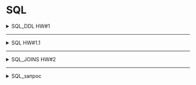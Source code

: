 # SQL

<details>

  <summary>SQL_DDL HW#1</summary>

### Первая часть.
### Таблица *employees*

:one: Создать таблицу employees
- id. serial,  primary key,
- employee_name. Varchar(50), not null


:two: Наполнить таблицу employee 70 строками.


### Таблица *salary*

:three: Создать таблицу salary
- id. Serial  primary key,
- monthly_salary. Int, not null


:four: Наполнить таблицу salary 15 строками:
- 1000
- 1100
- 1200
- 1300
- 1400
- 1500
- 1600
- 1700
- 1800
- 1900
- 2000
- 2100
- 2200
- 2300
- 2400
- 2500












### Таблица employee_salary

:five: Создать таблицу employee_salary
- id. Serial  primary key,
- employee_id. Int, not null, unique
- salary_id. Int, not null

:six: Наполнить таблицу employee_salary 40 строками:
- в 10 строк из 40 вставить несуществующие employee_id

id | employee_id | salary_id
--- | --- | --- |
1 | 3 | 7
2 | 1 | 4
3 | 5 | 9
4 | 40 | 13
5 | 23 | 4
6 | 11 | 2
7 | 52 | 10
8 | 15 | 13
9 | 26 | 4
10 | 16 | 1
11 | 33 | 7
... | ... | ...







### Таблица roles

:seven: Создать таблицу roles
- id. Serial  primary key,
- role_name. int, not null, unique


:eight: Поменять тип столба role_name с int на varchar(30)


:nine: Наполнить таблицу roles 20 строками:

id | role_name
--- | --- |
1 | Junior Python developer
2 | Middle Python developer
3 | Senior Python developer
4 | Junior Java developer
5 | Middle Java developer
6 | Senior Java developer
7 | Junior JavaScript developer
8 | Middle JavaScript developer
9 | Senior JavaScript developer
10 | Junior Manual QA engineer
11 | Middle Manual QA engineer
12 | Senior Manual QA engineer
13 | Project Manager
14 | Designer
15 | HR
16 | CEO
17 | Sales manager
18 | Junior Automation QA engineer
19 | Middle Automation QA engineer
20 | Senior Automation QA engineer



### Таблица roles_employee

:one::zero: Создать таблицу roles_employee
- id. Serial  primary key,
- employee_id. Int, not null, unique (внешний ключ для таблицы employees, поле id)
- role_id. Int, not null (внешний ключ для таблицы roles, поле id)


:one::one: Наполнить таблицу roles_employee 40 строками:

id | employee_id | role_id
--- | --- | --- |
1 | 7 | 2
2 | 20 | 4
3 | 3 | 9
4 | 5 | 13
5 | 23 | 4
6 | 11 | 2
7 | 10 | 9
8 | 22 | 13
9 | 21 | 3
10 | 34 | 4
11 | 6 | 7
... | ... | ...



</details>

---

<details>

  <summary>SQL HW#1.1</summary>


Создайте новый коннект к базе qa_students_1

`host` : `159.69.151.133`

`port` : `5056`

`database` : `qa_students_1`

`user` : `padawan_user_xxx`

`pass` : `123`

`table` : `students`

```
CREATE TABLE public.students (
 id serial NOT NULL,
 "name" varchar(50) NOT NULL,
 email varchar(50) NOT NULL,
 "password" varchar(50) NOT NULL,
 created_on timestamp NOT NULL,
 CONSTRAINT students_email_key UNIQUE (email),
 CONSTRAINT students_pkey PRIMARY KEY (id)
);
```
№ | ЗАДАЧА | ЗАПРОС
--- | --- | --- |
1 | Вывести все поля и все строки | `SELECT *` <br/> `FROM students;`
2 | Вывести всех студентов в таблице | `SELECT id, name` <br/> `FROM students;`
3 | Вывести только Id пользователей | `SELECT id` <br/> `FROM students;`
4 | Вывести только имя пользователей | `SELECT name` <br/> `FROM students;`
5 | Вывести только email пользователей | `SELECT email` <br/> `FROM students;` 
6 | Вывести имя и email пользователей | `SELECT name, email` <br/> `FROM students;`
7 | Вывести id, имя, email и дату создания пользователей | `SELECT id, name, email, created_on` <br/> `FROM students;` 
8 | Вывести пользователей где password 12333 | `SELECT id, name, password` <br/> `FROM students` <br/>  `WHERE "password"='12333';`
9 | Вывести пользователей которые были созданы 2021-03-26 00:00:00 | `SELECT id, name, created_on FROM students` <br/> `WHERE "created_on"='2021-03-26 00:00:00';`
10 | Вывести пользователей где в имени есть слово Анна | `SELECT id, name` <br/> `FROM students` <br/> `WHERE "name" LIKE 'Anna%';`
11 | Вывести пользователей где в имени в конце есть 8 | `SELECT id, name` <br/> `FROM students` <br/> `WHERE "name" LIKE '%8';`
12 | Вывести пользователей где в имени в есть буква а | `SELECT id, name` <br/> `FROM students` <br/> `WHERE "name" LIKE '%a%';`
13 | Вывести пользователей которые были созданы 2021-07-12 00:00:00 | `SELECT id, name, created_on` <br/> `FROM students` <br/> `WHERE "created_on"='2021-07-12 00:00:00';`
14 | Вывести пользователей которые были созданы 2021-07-12 00:00:00 и имеют пароль 1m313 |`SELECT id, name, password, created_on` <br/> `FROM students` <br/> `WHERE "created_on"='2021-07-12 00:00:00'` <br/> `AND "password"='1m313';` 
15 | Вывести пользователей которые были созданы 2021-07-12 00:00:00 и у которых в имени есть слово Andrey | `SELECT id, name, created_on` <br/> `FROM students` <br/> `WHERE "created_on"='2021-07-12 00:00:00'` <br/> `AND "name" LIKE 'Andrey%';` 
16 | Вывести пользователей которые были созданы 2021-07-12 00:00:00 и у которых в имени есть цифра 8 | `SELECT id, name, created_on` <br/> `FROM students` <br/> `WHERE "created_on"='2021-07-12 00:00:00'` <br/> `AND "name" LIKE '%8%';`
17 | Вывести пользователя у которых id равен 110 | `SELECT *` <br/> `FROM students` <br/> `WHERE "id"='110';`
18 | Вывести пользователя у которых id равен 153 | `SELECT *` <br/> `FROM students` <br/> `WHERE "id"='153';`
19 | Вывести пользователя у которых id больше 140 | `SELECT *` <br/> `FROM students` <br/> `WHERE "id">'140';`
20 | Вывести пользователя у которых id меньше 130 | `SELECT *` <br/> `FROM students` <br/> `WHERE "id"<'130';`
21 | Вывести пользователя у которых id меньше 127 или больше 188 | `SELECT *` <br/> `FROM students` <br/> `WHERE "id"<'127'OR "id">'188';`
22 | Вывести пользователя у которых id меньше либо равно 137 | `SELECT *` <br/> `FROM students` <br/> `WHERE "id"<='137';`
23 | Вывести пользователя у которых id больше либо равно 137 | `SELECT *` <br/> `FROM students` <br/> `WHERE "id">='137';`
24 | Вывести пользователя у которых id больше 180 но меньше 190 | `SELECT *` <br/> `FROM students` <br/> `WHERE "id">'180' AND "id"<'190';` 
25 | Вывести пользователя у которых id между 180 и 190 | `SELECT *` <br/> `FROM students` <br/> `WHERE "id" BETWEEN  '180' AND '190';`
26 | Вывести пользователей где password равен 12333, 1m313, 123313 | `SELECT *` <br/> `FROM students` <br/> `WHERE "password"='1m313' OR "password"='12333' OR "password"='123313';`
27 | Вывести пользователей где created_on равен 2020-10-03 00:00:00, 2021-05-19 00:00:00, 2021-03-26 00:00:00 | `SELECT *` <br/> `FROM students` <br/> `WHERE "created_on"='2020-10-03 00:00:00' OR "created_on"='2021-05-19 00:00:00' OR "created_on"='2021-03-26 00:00:00';`
28 | Вывести минимальный id  | `SELECT MIN(id)` <br/> `FROM students;`
29 | Вывести максимальный | `SELECT MAX(id)` <br/> `FROM students;`
30 | Вывести количество пользователей | `SELECT COUNT(id)` <br/> `FROM students;`
31 | Вывести id пользователя, имя, дату создания пользователя. Отсортировать по порядку возрастания даты добавления пользоватлеля | `SELECT id, name, created_on` <br/> `FROM students` <br/> `ORDER BY created_on;`
32 | Вывести id пользователя, имя, дату создания пользователя. Отсортировать по порядку убывания даты добавления пользоватлеля | `SELECT id, name, created_on` <br/> `FROM students` <br/> `ORDER BY created_on DESC;`


</details>

---

<details>

  <summary>SQL_JOINS HW#2</summary>

Подключится к 

`Host` : `159.69.151.133`

`Port` : `5056`

`DB` : **подключение к той таблице где делали DDL операции**

`User` : **подключение к тем пользователем каким делали DDL операции**

`Pass` : `123`

Если для какого-то кейса надо сделать дополнительную таблицу, наполнить её данными, то делайте)


1. Вывести всех работников чьи зарплаты есть в базе, вместе с зарплатами.
```sql
SELECT employee_name, monthly_salary 
FROM employee_salary
INNER JOIN employees ON employee_salary.employee_id = employees.id
INNER JOIN salary ON employee_salary.salary_id = salary.id;
```

2. Вывести всех работников у которых ЗП меньше 2000.
```sql
SELECT employee_name, monthly_salary 
FROM employee_salary 
INNER JOIN employees ON employee_salary.employee_id = employees.id
INNER JOIN salary ON employee_salary.salary_id = salary.id
WHERE "monthly_salary"<'2000';
```

3. Вывести все зарплатные позиции, но работник по ним не назначен. (ЗП есть, но не понятно кто её получает.)
```sql
SELECT employee_name, monthly_salary
FROM salary 
LEFT JOIN employee_salary ON employee_salary.salary_id = salary.id
LEFT JOIN employees ON employee_salary.employee_id = employees.id
WHERE employees.employee_name IS NULL;
```

4. Вывести все зарплатные позиции  меньше 2000 но работник по ним не назначен. (ЗП есть, но не понятно кто её получает.)
```sql
SELECT employee_name, monthly_salary
FROM salary 
LEFT JOIN employee_salary ON employee_salary.salary_id = salary.id
LEFT JOIN employees ON employee_salary.employee_id = employees.id
WHERE employees.employee_name IS NULL AND "monthly_salary"<'2000';
```

5. Найти всех работников кому не начислена ЗП.
```sql
SELECT employee_name, monthly_salary
FROM salary 
RIGHT JOIN employee_salary ON employee_salary.salary_id = salary.id
RIGHT JOIN employees ON employee_salary.employee_id = employees.id
WHERE salary.monthly_salary IS NULL;
```

6. Вывести всех работников с названиями их должности.
```sql
SELECT employee_name, role_name
FROM roles_employee 
INNER JOIN roles ON roles_employee.role_id = roles.id
INNER JOIN employees ON roles_employee.employee_id = employees.id;
```

7. Вывести имена и должность только Java разработчиков.
```sql
SELECT employee_name, role_name
FROM roles_employee
INNER JOIN roles ON roles_employee.role_id = roles.id
INNER JOIN employees ON roles_employee.employee_id = employees.id
WHERE "role_name" LIKE '%Java developer%';
```

8. Вывести имена и должность только Python разработчиков.
```sql
SELECT employee_name, role_name
FROM roles_employee
INNER JOIN roles ON roles_employee.role_id = roles.id
INNER JOIN employees ON roles_employee.employee_id = employees.id
WHERE "role_name" LIKE '%Python%';
```

9. Вывести имена и должность всех QA инженеров.
```sql
SELECT employee_name, role_name
FROM roles_employee
INNER JOIN roles ON roles_employee.role_id = roles.id
INNER JOIN employees ON roles_employee.employee_id = employees.id
WHERE "role_name" LIKE '%QA%';
```

10. Вывести имена и должность ручных QA инженеров.
```sql
SELECT employee_name, role_name
FROM roles_employee
INNER JOIN roles ON roles_employee.role_id = roles.id
INNER JOIN employees ON roles_employee.employee_id = employees.id
WHERE "role_name" LIKE '%QA%' AND "role_name" LIKE '%Manual%';
```

11. Вывести имена и должность автоматизаторов QA.
```sql
SELECT employee_name, role_name
FROM roles_employee
INNER JOIN roles ON roles_employee.role_id = roles.id
INNER JOIN employees ON roles_employee.employee_id = employees.id
WHERE "role_name" LIKE '%QA%' AND "role_name" LIKE '%Auto%';
```

12. Вывести имена и зарплаты Junior специалистов.
```sql
SELECT employee_name, monthly_salary, role_name
FROM employees
INNER JOIN roles_employee ON roles_employee.employee_id = employees.id
INNER JOIN roles ON roles_employee.role_id = roles.id
INNER JOIN employee_salary ON employee_salary.employee_id = employees.id
INNER JOIN salary ON employee_salary.salary_id = salary.id
WHERE "role_name" LIKE '%Junior%';
```

13. Вывести имена и зарплаты Middle специалистов.
```sql
SELECT employee_name, monthly_salary, role_name 
FROM employees 
INNER JOIN roles_employee ON roles_employee.employee_id = employees.id
INNER JOIN roles ON roles_employee.role_id = roles.id
INNER JOIN employee_salary ON employee_salary.employee_id = employees.id
INNER JOIN salary ON employee_salary.salary_id = salary.id
WHERE "role_name" LIKE '%Middle%';
```

14. Вывести имена и зарплаты Senior специалистов.
```sql
SELECT employee_name, monthly_salary,role_name 
FROM employees 
INNER JOIN roles_employee ON roles_employee.employee_id = employees.id
INNER JOIN roles ON roles_employee.role_id = roles.id
INNER JOIN employee_salary ON employee_salary.employee_id = employees.id
INNER JOIN salary ON employee_salary.salary_id = salary.id
WHERE "role_name" LIKE '%Senior%';
```

15. Вывести зарплаты Java разработчиков.
```sql
SELECT monthly_salary, role_name 
FROM employees
INNER JOIN roles_employee ON roles_employee.employee_id = employees.id
INNER JOIN roles ON roles_employee.role_id = roles.id
INNER JOIN employee_salary ON employee_salary.employee_id = employees.id
INNER JOIN salary ON employee_salary.salary_id = salary.id
WHERE "role_name" LIKE '%Java developer%';
```

16. Вывести зарплаты Python разработчиков.
```sql
SELECT monthly_salary, role_name 
FROM employees
INNER JOIN roles_employee ON roles_employee.employee_id = employees.id
INNER JOIN roles ON roles_employee.role_id = roles.id
INNER JOIN employee_salary ON employee_salary.employee_id = employees.id
INNER JOIN salary ON employee_salary.salary_id = salary.id
WHERE "role_name" LIKE '%Python%';
```

17. Вывести имена и зарплаты Junior Python разработчиков.
```sql
SELECT employee_name, monthly_salary, role_name 
FROM employees 
INNER JOIN roles_employee ON roles_employee.employee_id = employees.id
INNER JOIN roles ON roles_employee.role_id = roles.id
INNER JOIN employee_salary ON employee_salary.employee_id = employees.id
INNER JOIN salary ON employee_salary.salary_id = salary.id
WHERE "role_name" LIKE 'Junior Python developer';
```

18. Вывести имена и зарплаты Middle JS разработчиков.
```sql
SELECT employee_name, monthly_salary, role_name 
FROM employees 
INNER JOIN roles_employee ON roles_employee.employee_id = employees.id
INNER JOIN roles ON roles_employee.role_id = roles.id
INNER JOIN employee_salary ON employee_salary.employee_id = employees.id
INNER JOIN salary ON employee_salary.salary_id = salary.id
WHERE "role_name" LIKE 'Middle JavaScript developer';
```

19. Вывести имена и зарплаты Senior Java разработчиков.
```sql
SELECT employee_name, monthly_salary, role_name
FROM employees
INNER JOIN roles_employee ON roles_employee.employee_id = employees.id
INNER JOIN roles ON roles_employee.role_id = roles.id
INNER JOIN employee_salary ON employee_salary.employee_id = employees.id
INNER JOIN salary ON employee_salary.salary_id = salary.id
WHERE "role_name" LIKE 'Senior Java developer';
```

20. Вывести зарплаты Junior QA инженеров.
```sql
SELECT monthly_salary, role_name
FROM employees
INNER JOIN roles_employee ON roles_employee.employee_id = employees.id
INNER JOIN roles ON roles_employee.role_id = roles.id
INNER JOIN employee_salary ON employee_salary.employee_id = employees.id
INNER JOIN salary ON employee_salary.salary_id = salary.id
WHERE "role_name" LIKE '%Junior%QA engineer%';
```

21. Вывести среднюю зарплату всех Junior специалистов.
```sql
SELECT AVG (salary.monthly_salary) as avg_salary_junior
FROM employees 
LEFT JOIN roles_employee ON roles_employee.employee_id = employees.id
LEFT JOIN roles ON roles_employee.role_id = roles.id
LEFT JOIN employee_salary ON employee_salary.employee_id = employees.id
LEFT JOIN salary ON employee_salary.salary_id = salary.id
WHERE "role_name" LIKE '%Junior%';
```

22. Вывести сумму зарплат JS разработчиков.
```sql
SELECT SUM (salary.monthly_salary) as sum_salary_JS
FROM employees
LEFT JOIN roles_employee ON roles_employee.employee_id = employees.id
LEFT JOIN roles ON roles_employee.role_id = roles.id
LEFT JOIN employee_salary ON employee_salary.employee_id = employees.id
LEFT JOIN salary ON employee_salary.salary_id = salary.id
WHERE "role_name" LIKE '%JavaScript developer';
```

23. Вывести минимальную ЗП QA инженеров.
```sql
SELECT MIN (salary.monthly_salary) as min_salary_qa
FROM employees 
LEFT JOIN roles_employee ON roles_employee.employee_id = employees.id
LEFT JOIN roles ON roles_employee.role_id = roles.id
LEFT JOIN employee_salary ON employee_salary.employee_id = employees.id
LEFT JOIN salary ON employee_salary.salary_id = salary.id
WHERE "role_name" LIKE '%Junior%QA engineer%';
```

24. Вывести максимальную ЗП QA инженеров.
```sql
SELECT MAX (salary.monthly_salary) as max_salary_qa
FROM employees
LEFT JOIN roles_employee ON roles_employee.employee_id = employees.id
LEFT JOIN roles ON roles_employee.role_id = roles.id
LEFT JOIN employee_salary ON employee_salary.employee_id = employees.id
LEFT JOIN salary ON employee_salary.salary_id = salary.id
WHERE "role_name" LIKE '%Junior%QA engineer%';
```

25. Вывести количество QA инженеров.
```sql
SELECT COUNT (roles.role_name) as sum_QA
FROM employees
LEFT JOIN roles_employee ON roles_employee.employee_id = employees.id
LEFT JOIN roles ON roles_employee.role_id = roles.id
LEFT JOIN employee_salary ON employee_salary.employee_id = employees.id
LEFT JOIN salary ON employee_salary.salary_id = salary.id
WHERE "role_name" LIKE '%QA%';
```

26. Вывести количество Middle специалистов.
```sql
SELECT COUNT (roles.role_name) as sum_Middle
FROM employees
LEFT JOIN roles_employee ON roles_employee.employee_id = employees.id
LEFT JOIN roles ON roles_employee.role_id = roles.id
LEFT JOIN employee_salary ON employee_salary.employee_id = employees.id
LEFT JOIN salary ON employee_salary.salary_id = salary.id
WHERE "role_name" LIKE '%Middle%';
```

27. Вывести количество разработчиков.
```sql
SELECT COUNT (roles.role_name) as sum_developer
FROM employees 
LEFT JOIN roles_employee ON roles_employee.employee_id = employees.id
LEFT JOIN roles ON roles_employee.role_id = roles.id
LEFT JOIN employee_salary ON employee_salary.employee_id = employees.id
LEFT JOIN salary ON employee_salary.salary_id = salary.id
WHERE "role_name" LIKE '%developer%';
```

28. Вывести фонд (сумму) зарплаты разработчиков. 
```sql
SELECT SUM (salary.monthly_salary) as sum_salary_developer
FROM employees
LEFT JOIN roles_employee ON roles_employee.employee_id = employees.id
LEFT JOIN roles ON roles_employee.role_id = roles.id
LEFT JOIN employee_salary ON employee_salary.employee_id = employees.id
LEFT JOIN salary ON employee_salary.salary_id = salary.id
WHERE "role_name" LIKE '%developer%';
```

29. Вывести имена, должности и ЗП всех специалистов по возрастанию.
```sql
SELECT employee_name, monthly_salary, role_name 
FROM employees 
INNER JOIN roles_employee ON roles_employee.employee_id = employees.id
INNER JOIN roles ON roles_employee.role_id = roles.id
INNER JOIN employee_salary ON employee_salary.employee_id = employees.id
INNER JOIN salary ON employee_salary.salary_id = salary.id
ORDER BY monthly_salary;
```

30. Вывести имена, должности и ЗП всех специалистов по возрастанию у специалистов у которых ЗП от 1700 до 2300.
```sql
SELECT employee_name, monthly_salary, role_name 
FROM employees 
INNER JOIN roles_employee ON roles_employee.employee_id = employees.id
INNER JOIN roles ON roles_employee.role_id = roles.id
INNER JOIN employee_salary ON employee_salary.employee_id = employees.id
INNER JOIN salary ON employee_salary.salary_id = salary.id
WHERE "monthly_salary">='1700' AND "monthly_salary"<='2300'
ORDER BY monthly_salary;
```

31. Вывести имена, должности и ЗП всех специалистов по возрастанию у специалистов у которых ЗП меньше 2300.
```sql
SELECT employee_name, monthly_salary, role_name 
FROM employees 
INNER JOIN roles_employee ON roles_employee.employee_id = employees.id
INNER JOIN roles ON roles_employee.role_id = roles.id
INNER JOIN employee_salary ON employee_salary.employee_id = employees.id
INNER JOIN salary ON employee_salary.salary_id = salary.id
WHERE "monthly_salary"<'2300'
ORDER BY monthly_salary;
```

32. Вывести имена, должности и ЗП всех специалистов по возрастанию у специалистов у которых ЗП равна 1100, 1500, 2000.
```sql 
SELECT employee_name, monthly_salary, role_name 
FROM employees 
INNER JOIN roles_employee ON roles_employee.employee_id = employees.id
INNER JOIN roles ON roles_employee.role_id = roles.id
INNER JOIN employee_salary ON employee_salary.employee_id = employees.id
INNER JOIN salary ON employee_salary.salary_id = salary.id
WHERE "monthly_salary"='1100' OR "monthly_salary"='1500' OR "monthly_salary"='2000'
ORDER BY monthly_salary;
```


</details>

---


<details>

  <summary>SQL_запрос</summary>

```sql
-- однострочный комментарий на языке SQL

/* многострочный
комментарий
*/
```

```sql
-- Выборка определённых столбцов из таблицы
SELECT
название_столбца_1,
название_столбца_2,
название_столбца_3 ...
FROM
название_таблицы;
```

```sql
-- Выборка всех столбцов в таблице
SELECT * FROM название_таблицы;
```

```sql
-- Выборка из таблицы по условию
SELECT
название_столбца_1,
название_столбца_2 -- выбери названия столбцов
FROM название_таблицы -- укажи таблицу
WHERE условие; -- определи условие, по которому ты будешь отбирать строки
```

```sql
/* Выборка строк, в которых значение в поле_1 находится
между значение_1 и значение_2 включительно */
SELECT * FROM название_таблицы
WHERE поле_1 BETWEEN значение_1 AND значение_2;
```

```sql
-- Выборка, в которой все значения поля находятся в определённом списке
SELECT * FROM название_таблицы
WHERE название_столбца IN ('значение_1','значение_2','значение_3');
```

```sql
-- Подсчёт числа строк в выборке
SELECT
COUNT(*) AS cnt,
COUNT(column) AS cnt_column, -- возвращает число строк в столбце column
COUNT(DISTINCT column) AS cnt_distinct_column,
/* возвращает количество уникальных значений
в столбце column */
SUM(column) AS sum_column, -- сумма значений в столбце
AVG(column) AS sum_column, -- среднее значение в столбце
MIN(column) AS sum_column, -- минимальное значение в столбце
MAX(column) AS sum_column -- максимальное значение в столбце
FROM
table;
```

```sql
-- Привести столбец к другому типу данных
CAST (название_столбца AS тип_данных)
название_столбца :: тип_данных
```

```sql
-- Разделить данные по группам по значению полей
SELECT
поле_1,
поле_2,
...,
поле_n,
АГРЕГИРУЮЩАЯ_ФУНКЦИЯ(поле) AS here_you_are
FROM таблица
WHERE условие -- если необходимо
GROUP BY 
поле_1,
поле_2,
...,
поле_n
```

```sql
-- Сортировка данных
SELECT
поле_1,
поле_2,
...,
поле_n,
АГРЕГИРУЮЩАЯ_ФУНКЦИЯ(поле) AS here_you_are
FROM таблица
WHERE условие -- если необходимо
GROUP BY
поле_1,
поле_2,
...,
поле_n
ORDER BY -- если необходимо, перечисли только те поля,
-- по которым ты сортируешь таблицу
поле_1 DESC, -- сортировка данных по убыванию
поле_2 ASC, -- сортировка данных по возрастанию
...,
поле_n, -- сортировка данных по возрастанию
here_you_are
LIMIT -- если необходимо
n -- n - максимальное количество строк, которое вернёт такой запрос
```

```sql
-- Добавление данных
INSERT INTO
название_таблицы
(название_столбца_1,название_столбца_2, название_столбца_3 ... )
-- блок с названиями столбцов необязательный
VALUES
(значение_1,значение_2,значение_3...)
```

```sql
-- Изменение текущей информации в таблице
UPDATE
название_таблицы
SET
Шпаргалка: SQL как инструмент работы с данными 4
имя_столбца = значение_поля
WHERE
условие; -- определяем условие, по которому будем отбирать строки
```

```sql
-- Удаление данных из таблицы
DELETE FROM
название_таблицы
WHERE
условие; -- определяем условие, по которому будем отбирать строки
```


</details>
